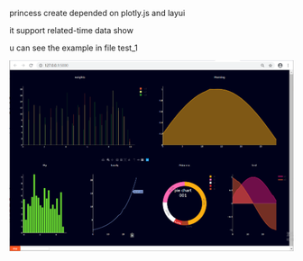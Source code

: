 princess create depended on plotly.js and layui  

it support related-time data show  

u can see the example in file test_1  

![Image text](https://raw.githubusercontent.com/pyhorizon/princess/master/1.png)
  
